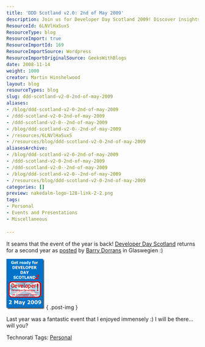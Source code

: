 ```yaml
---
title: 'DDD Scotland v2.0: 2nd of May 2009'
description: Join us for Developer Day Scotland 2009! Discover insights, connect with peers, and enjoy a fantastic event in Glasgow. Will you be there?
ResourceId: 6LNVlHaSuxS
ResourceType: blog
ResourceImport: true
ResourceImportId: 169
ResourceImportSource: Wordpress
ResourceImportOriginalSource: GeeksWithBlogs
date: 2008-11-14
weight: 1000
creator: Martin Hinshelwood
layout: blog
resourceTypes: blog
slug: ddd-scotland-v2-0-2nd-of-may-2009
aliases:
- /blog/ddd-scotland-v2-0-2nd-of-may-2009
- /ddd-scotland-v2-0-2nd-of-may-2009
- /ddd-scotland-v2-0--2nd-of-may-2009
- /blog/ddd-scotland-v2-0--2nd-of-may-2009
- /resources/6LNVlHaSuxS
- /resources/blog/ddd-scotland-v2-0-2nd-of-may-2009
aliasesArchive:
- /blog/ddd-scotland-v2-0-2nd-of-may-2009
- /ddd-scotland-v2-0-2nd-of-may-2009
- /ddd-scotland-v2-0--2nd-of-may-2009
- /blog/ddd-scotland-v2-0--2nd-of-may-2009
- /resources/blog/ddd-scotland-v2-0-2nd-of-may-2009
categories: []
preview: nakedalm-logo-128-link-2-2.png
tags:
- Personal
- Events and Presentations
- Miscellaneous

---
```

It seams that the event of the year is back! [Developer Day Scotland](http://developerdayscotland.com/) returns for a second year as [posted](http://idunno.org/archive/2008/11/12/hoots-mon-ddd-scotland-isnae-deed.aspx) by [Barry Dorrans](http://twitter.com/blowdart) in Glaswegien :)

[![GetReady2-small](images/d331fb86d57d_A821-GetReady2-small_thumb-1-1.png)](http://blog.hinshelwood.com/files/2011/05/GWB-WindowsLiveWriter-d331fb86d57d_A821-GetReady2-small_2.png)
{ .post-img }

Last year was a fantastic event that I enjoyed immensely :) I will be there… will you?

Technorati Tags: [Personal](http://technorati.com/tags/Personal)
